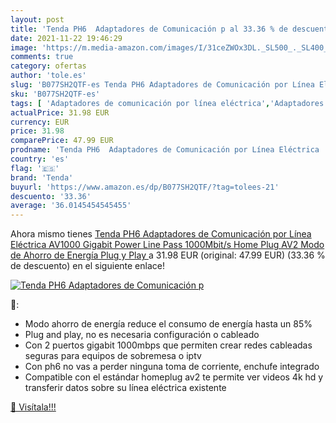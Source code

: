 ```yaml
---
layout: post
title: 'Tenda PH6  Adaptadores de Comunicación p al 33.36 % de descuento'
date: 2021-11-22 19:46:29
image: 'https://m.media-amazon.com/images/I/31ceZWOx3DL._SL500_._SL400_.jpg'
comments: true
category: ofertas
author: 'tole.es'
slug: 'B077SH2QTF-es Tenda PH6 Adaptadores de Comunicación por Línea Eléctrica...'
sku: 'B077SH2QTF-es'
tags: [ 'Adaptadores de comunicación por línea eléctrica','Adaptadores de red','Dispositivos de red','Informática','gigabit','tenda', ]
actualPrice: 31.98 EUR
currency: EUR
price: 31.98
comparePrice: 47.99 EUR
prodname: 'Tenda PH6  Adaptadores de Comunicación por Línea Eléctrica  AV1000 Gigabit Power Line Pass  1000Mbit/s  Home Plug AV2  Modo de Ahorro de Energía  Plug y Play '
country: 'es'
flag: '🇪🇸'
brand: 'Tenda'
buyurl: 'https://www.amazon.es/dp/B077SH2QTF/?tag=tolees-21'
descuento: '33.36'
average: '36.0145454545455'
---
```


Ahora mismo tienes [Tenda PH6  Adaptadores de Comunicación por Línea Eléctrica  AV1000 Gigabit Power Line Pass  1000Mbit/s  Home Plug AV2  Modo de Ahorro de Energía  Plug y Play ](https://www.amazon.es/dp/B077SH2QTF/?tag=tolees-21) a 31.98 EUR (original: 47.99 EUR) (33.36 %  de descuento) en el siguiente enlace!

[![Tenda PH6  Adaptadores de Comunicación p](https://m.media-amazon.com/images/I/31ceZWOx3DL._SL500_._SL400_.jpg)](https://www.amazon.es/dp/B077SH2QTF/?tag=tolees-21)

🔎:

- Modo ahorro de energía reduce el consumo de energía hasta un 85%
- Plug and play, no es necesaria configuración o cableado
- Con 2 puertos gigabit 1000mbps que permiten crear redes cableadas seguras para equipos de sobremesa o iptv
- Con ph6 no vas a perder ninguna toma de corriente, enchufe integrado
- Compatible con el estándar homeplug av2 te permite ver videos 4k hd y transferir datos sobre su línea eléctrica existente

[🛒 Visítala!!!](https://www.amazon.es/dp/B077SH2QTF/?tag=tolees-21)
